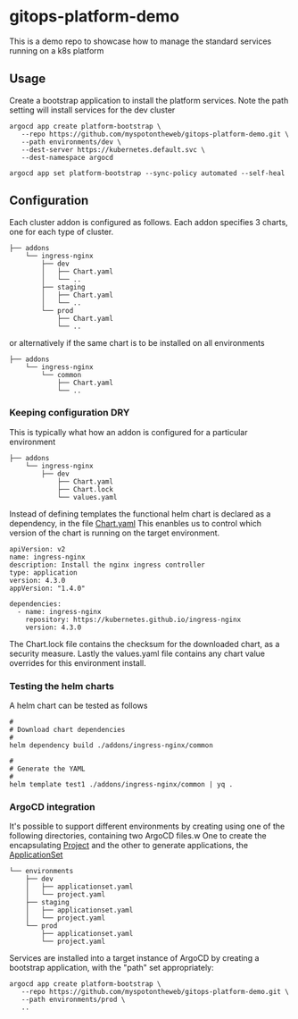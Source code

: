 # gitops-platform-demo
This is a demo repo to showcase how to manage the standard services running on a k8s platform

## Usage

Create a bootstrap application to install the platform services. Note the path setting will install services for the dev cluster

```
argocd app create platform-bootstrap \
   --repo https://github.com/myspotontheweb/gitops-platform-demo.git \
   --path environments/dev \
   --dest-server https://kubernetes.default.svc \
   --dest-namespace argocd

argocd app set platform-bootstrap --sync-policy automated --self-heal
```

## Configuration

Each cluster addon is configured as follows. Each addon specifies 3 charts, one for each type of cluster.

```
├── addons
    └── ingress-nginx
        ├── dev
        │   ├── Chart.yaml
        │   └── ..
        ├── staging
        │   ├── Chart.yaml
        │   └── ..
        └── prod
            ├── Chart.yaml
            └── ..
```

or alternatively if the same chart is to be installed on all environments

```
├── addons
    └── ingress-nginx
        └── common
            ├── Chart.yaml
            └── ..
```

### Keeping configuration DRY

This is typically what how an addon is configured for a particular environment

```
├── addons
    └── ingress-nginx
        ├── dev
            ├── Chart.yaml
            ├── Chart.lock
            └── values.yaml
```

Instead of defining templates the functional helm chart is declared as a dependency, in the file [Chart.yaml](https://github.com/myspotontheweb/gitops-platform-demo/blob/main/addons/ingress-nginx/common/Chart.yaml)
This enanbles us to control which version of the chart is running on the target environment.

```
apiVersion: v2
name: ingress-nginx
description: Install the nginx ingress controller
type: application
version: 4.3.0
appVersion: "1.4.0"

dependencies:
  - name: ingress-nginx
    repository: https://kubernetes.github.io/ingress-nginx
    version: 4.3.0
```

The Chart.lock file contains the checksum for the downloaded chart, as a security measure. 
Lastly the values.yaml file contains any chart value overrides for this environment install.

### Testing the helm charts

A helm chart can be tested as follows

```
#
# Download chart dependencies
#
helm dependency build ./addons/ingress-nginx/common

#
# Generate the YAML
#
helm template test1 ./addons/ingress-nginx/common | yq .
```

### ArgoCD integration

It's possible to support different environments by creating using one of the following directories, containing two ArgoCD files.w
One to create the encapsulating [Project](https://argo-cd.readthedocs.io/en/stable/operator-manual/declarative-setup/#projects)
and the other to generate applications, the [ApplicationSet](https://argo-cd.readthedocs.io/en/stable/operator-manual/applicationset/)

```
└── environments
    ├── dev
    │   ├── applicationset.yaml
    │   └── project.yaml
    ├── staging
    │   ├── applicationset.yaml
    │   └── project.yaml
    └── prod
        ├── applicationset.yaml
        └── project.yaml
```

Services are installed into a target instance of ArgoCD by creating a bootstrap application, with the "path" set appropriately:

```
argocd app create platform-bootstrap \
   --repo https://github.com/myspotontheweb/gitops-platform-demo.git \
   --path environments/prod \
   ..
```
